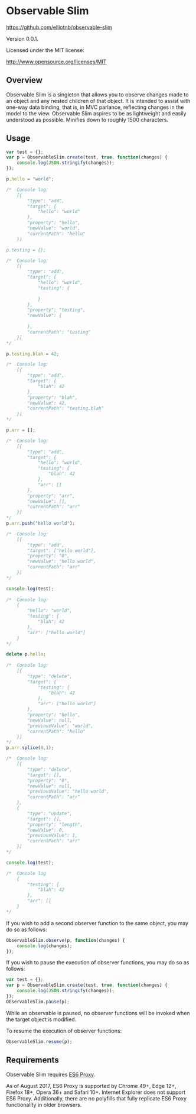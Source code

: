 # Observable Slim
https://github.com/elliotnb/observable-slim

Version 0.0.1.

Licensed under the MIT license:

http://www.opensource.org/licenses/MIT

## Overview 
Observable Slim is a singleton that allows you to observe changes made to an object and any nested
children of that object. It is intended to assist with one-way data binding, that is, in MVC parlance, 
reflecting changes in the model to the view. Observable Slim aspires to be as lightweight and easily
understood as possible. Minifies down to roughly 1500 characters.

## Usage

```javascript
var test = {};
var p = ObservableSlim.create(test, true, function(changes) {
	console.log(JSON.stringify(changes));
});

p.hello = "world";   

/* 	Console log:
	[{
		"type": "add",
		"target": {
			"hello": "world"
		},
		"property": "hello",
		"newValue": "world",
		"currentPath": "hello"
	}]

p.testing = {};   

/* 	Console log:
	[{
		"type": "add",
		"target": {
			"hello": "world",
			"testing": {
				
			}
		},
		"property": "testing",
		"newValue": {
			
		},
		"currentPath": "testing"
	}]
*/

p.testing.blah = 42;   

/* 	Console log:
	[{
		"type": "add",
		"target": {
			"blah": 42
		},
		"property": "blah",
		"newValue": 42,
		"currentPath": "testing.blah"
	}]
*/

p.arr = [];   

/* 	Console log:
	[{
		"type": "add",
		"target": {
			"hello": "world",
			"testing": {
				"blah": 42
			},
			"arr": []
		},
		"property": "arr",
		"newValue": [],
		"currentPath": "arr"
	}]
*/
p.arr.push("hello world");   

/* 	Console log:
	[{
		"type": "add",
		"target": ["hello world"],
		"property": "0",
		"newValue": "hello world",
		"currentPath": "arr"
	}]
*/

console.log(test); 
  
/* 	Console log:
	{
		"hello": "world",
		"testing": {
			"blah": 42
		},
		"arr": ["hello world"]
	}
*/

delete p.hello;  
 
/*	Console log:
	[{
		"type": "delete",
		"target": {
			"testing": {
				"blah": 42
			},
			"arr": ["hello world"]
		},
		"property": "hello",
		"newValue": null,
		"previousValue": "world",
		"currentPath": "hello"
	}]
*/
p.arr.splice(0,1);   

/*  Console log:
	[{
		"type": "delete",
		"target": [],
		"property": "0",
		"newValue": null,
		"previousValue": "hello world",
		"currentPath": "arr"
	},
	{
		"type": "update",
		"target": [],
		"property": "length",
		"newValue": 0,
		"previousValue": 1,
		"currentPath": "arr"
	}]
*/

console.log(test);   

/*	Console log
	{
		"testing": {
			"blah": 42
		},
		"arr": []
	}
*/
```

If you wish to add a second observer function to the same object, you may do so as follows:
```javascript
ObservableSlim.observe(p, function(changes) {
	console.log(changes);
});
```

If you wish to pause the execution of observer functions, you may do so as follows:
```javascript
var test = {};
var p = ObservableSlim.create(test, true, function(changes) {
	console.log(JSON.stringify(changes));
});
ObservableSlim.pause(p);
```

While an observable is paused, no observer functions will be invoked when the target object is modified.

To resume the execution of observer functions:

```javascript
ObservableSlim.resume(p);
```

## Requirements

Observable Slim requires [ES6 Proxy](https://developer.mozilla.org/en-US/docs/Web/JavaScript/Reference/Global_Objects/Proxy).

As of August 2017, ES6 Proxy is supported by Chrome 49+, Edge 12+, Firefox 18+, Opera 36+ and Safari 10+. Internet Explorer does not support ES6 Proxy. Additionally, there are no polyfills that fully replicate ES6 Proxy functionality in older browsers.